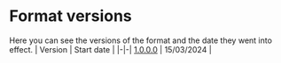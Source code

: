 # Format versions
Here you can see the versions of the format and the date they went into effect.
| Version | Start date |
|-|-|
[1.0.0.0](formats/1.0.0.0.md) | 15/03/2024 |